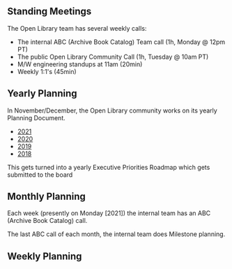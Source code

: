 ## Standing Meetings

The Open Library team has several weekly calls:

- The internal ABC (Archive Book Catalog) Team call (1h, Monday @ 12pm PT)
- The public Open Library Community Call (1h, Tuesday @ 10am PT)
- M/W engineering standups at 11am (20min)
- Weekly 1:1's (45min)

## Yearly Planning

In November/December, the Open Library community works on its yearly Planning Document.
* [2021](https://docs.google.com/document/d/1U2zolE0q_H4ydO4ss4RvD9Tv-DJpNMs4T9k8Qxef20A/edit#heading=h.exy6eztn4j46)
* [2020](https://docs.google.com/document/d/1gP5q0W3S2Fj5GMJMzi064CEy1zWzyl8Lzjgws-7lpt4/edit)
* [2019](https://docs.google.com/document/d/16rxDNLnVBbkrgzUNd2YVFheB4UtAe63Y-dX_5MHSrY8/edit)
* [2018](https://docs.google.com/document/d/1VEoc0fMOPwrt_YKplaGO5_Q5MRye0xQtGTsTPuDrtcc/edit)


This gets turned into a yearly Executive Priorities Roadmap which gets submitted to the board

## Monthly Planning

Each week (presently on Monday [2021]) the internal team has an ABC (Archive Book Catalog) call.

The last ABC call of each month, the internal team does Milestone planning.

## Weekly Planning